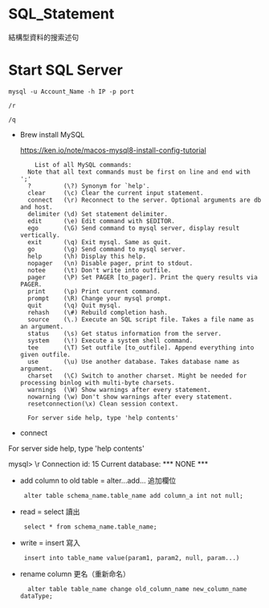 # SQL_Statement
結構型資料的搜索述句


# Start SQL Server

    mysql -u Account_Name -h IP -p port
    
    /r
    
    /q


* Brew install MySQL 

  https://ken.io/note/macos-mysql8-install-config-tutorial
  
  
  
          List of all MySQL commands:
        Note that all text commands must be first on line and end with ';'
        ?         (\?) Synonym for `help'.
        clear     (\c) Clear the current input statement.
        connect   (\r) Reconnect to the server. Optional arguments are db and host.
        delimiter (\d) Set statement delimiter.
        edit      (\e) Edit command with $EDITOR.
        ego       (\G) Send command to mysql server, display result vertically.
        exit      (\q) Exit mysql. Same as quit.
        go        (\g) Send command to mysql server.
        help      (\h) Display this help.
        nopager   (\n) Disable pager, print to stdout.
        notee     (\t) Don't write into outfile.
        pager     (\P) Set PAGER [to_pager]. Print the query results via PAGER.
        print     (\p) Print current command.
        prompt    (\R) Change your mysql prompt.
        quit      (\q) Quit mysql.
        rehash    (\#) Rebuild completion hash.
        source    (\.) Execute an SQL script file. Takes a file name as an argument.
        status    (\s) Get status information from the server.
        system    (\!) Execute a system shell command.
        tee       (\T) Set outfile [to_outfile]. Append everything into given outfile.
        use       (\u) Use another database. Takes database name as argument.
        charset   (\C) Switch to another charset. Might be needed for processing binlog with multi-byte charsets.
        warnings  (\W) Show warnings after every statement.
        nowarning (\w) Don't show warnings after every statement.
        resetconnection(\x) Clean session context.

        For server side help, type 'help contents'


* connect 

For server side help, type 'help contents'

mysql> \r
Connection id:    15
Current database: *** NONE ***


* add column to old table = alter...add... 追加欄位
 
 
       alter table schema_name.table_name add column_a int not null;
       
       
* read = select 讀出

       select * from schema_name.table_name;
       
* write = insert 寫入
     
       insert into table_name value(param1, param2, null, param...)  
       
* rename column 更名（重新命名）

        alter table table_name change old_column_name new_column_name dataType; 
